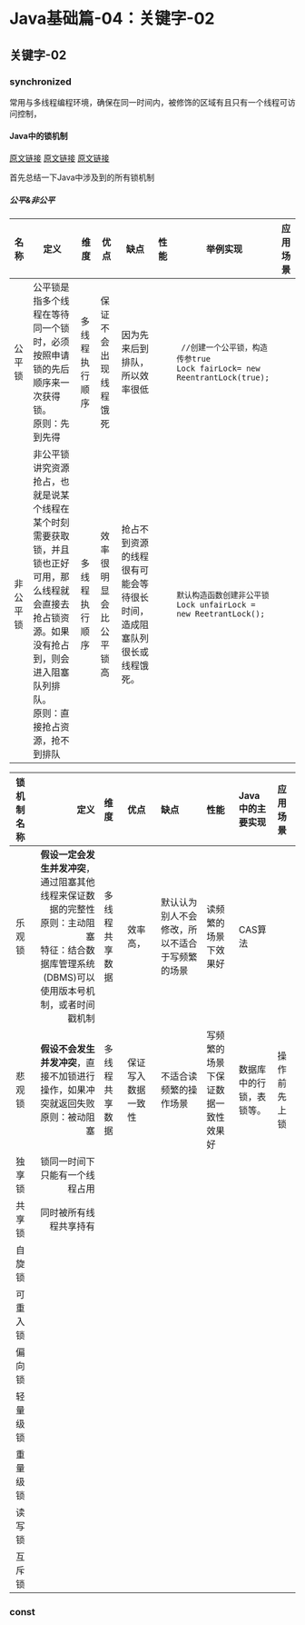 # Java基础篇-04：关键字-02

## 关键字-02

### synchronized

常用与多线程编程环境，确保在同一时间内，被修饰的区域有且只有一个线程可访问控制，

#### Java中的锁机制

[原文链接](https://blog.csdn.net/u013256816/article/details/51204385)
[原文链接](https://www.cnblogs.com/darrenqiao/p/9211178.html)
[原文链接](http://youzhixueyuan.com/detailed-explanation-of-java-lock.html)

首先总结一下Java中涉及到的所有锁机制

##### 公平&非公平

| 名称     | 定义                                                         | 维度           | 优点                   | 缺点                                                         | 性能 | 举例实现                                                     | 应用场景 |
| -------- | ------------------------------------------------------------ | -------------- | ---------------------- | ------------------------------------------------------------ | ---- | ------------------------------------------------------------ | -------- |
| 公平锁   | 公平锁是指多个线程在等待同一个锁时，必须按照申请锁的先后顺序来一次获得锁。<br/> 原则：先到先得 | 多线程执行顺序 | 保证不会出现线程饿死   | 因为先来后到排队，所以效率很低                               |      | <code> //创建一个公平锁，构造传参true <br/>Lock fairLock= new ReentrantLock(true); </code> |          |
| 非公平锁 | 非公平锁讲究资源抢占，也就是说某个线程在某个时刻需要获取锁，并且锁也正好可用，那么线程就会直接去抢占锁资源。如果没有抢占到，则会进入阻塞队列排队。<br/> 原则：直接抢占资源，抢不到排队 | 多线程执行顺序 | 效率很明显会比公平锁高 | 抢占不到资源的线程很有可能会等待很长时间，造成阻塞队列很长或线程饿死。 |      | ```默认构造函数创建非公平锁``` <br/>```Lock unfairLock = new ReetrantLock();``` |          |




| 锁机制名称 | 定义                                                                                                                                                                                   | 维度           | 优点                   | 缺点                                                                   | 性能 | Java中的主要实现                                                                           | 应用场景 |
| :--------: | -------------------------------------------------------------------------------------------------------------------------------------------------------------------------------------: | :------------- | :--------------------- | :--------------------------------------------------------------------- | :--- | :----------------------------------------------------------------------------------------- | :------- |
| 乐观锁     | **假设一定会发生并发冲突**，通过阻塞其他线程来保证数据的完整性 <br/> 原则：主动阻塞 <br/> 特征：结合数据库管理系统(DBMS)可以使用版本号机制，或者时间戳机制                             | 多线程共享数据 | 效率高，                       | 默认认为别人不会修改，所以不适合于写频繁的场景 | 读频繁的场景下效果好 | CAS算法 ||
| 悲观锁     | **假设不会发生并发冲突**，直接不加锁进行操作，如果冲突就返回失败 <br/> 原则：被动阻塞                                                                                                  | 多线程共享数据 |保证写入数据一致性| 不适合读频繁的操作场景 | 写频繁的场景下保证数据一致性效果好 | 数据库中的行锁，表锁等。 | 操作前先上锁 |
| 独享锁 | 锁同一时间下只能有一个线程占用 |||||||
| 共享锁 | 同时被所有线程共享持有 |||||||
| 自旋锁     |                                                                                                                                                                                        |                ||||||
| 可重入锁   |                                                                                                                                                                                        |                ||||||
| 偏向锁     |                                                                                                                                                                                        |                ||||||
| 轻量级锁   |                                                                                                                                                                                        |                ||||||
| 重量级锁   |                                                                                                                                                                                        |                ||||||
| 读写锁     |                                                                                                                                                                                        |                ||||||
| 互斥锁     |                                                                                                                                                                                        |                ||||||

### const